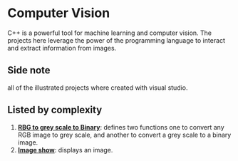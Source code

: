 # Computer Vision

C++ is a powerful tool for machine learning and computer vision. The projects here leverage the power of the programming language to interact and extract information from images.

## Side note

all of the illustrated projects where created with visual studio.

## Listed by complexity

1. [**RBG to grey scale to Binary**](RGB%20to%20Grey%20scale%20to%20Binary): defines two functions one to convert any RGB image to grey scale, and another to convert a grey scale to a binary image.
2. [**Image show**](show_image): displays an image.
